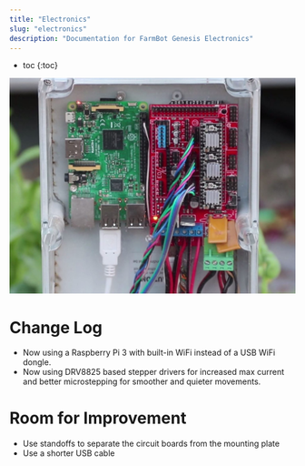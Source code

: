 ```yaml
---
title: "Electronics"
slug: "electronics"
description: "Documentation for FarmBot Genesis Electronics"
---
```


* toc
{:toc}


![Electronics-e1467249147751.jpg](_images/Electronics-e1467249147751.jpg)



# Change Log

* Now using a Raspberry Pi 3 with built-in WiFi instead of a USB WiFi dongle.
* Now using DRV8825 based stepper drivers for increased max current and better microstepping for smoother and quieter movements.

# Room for Improvement

* Use standoffs to separate the circuit boards from the mounting plate
* Use a shorter USB cable
